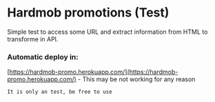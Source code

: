# Hardmob promotions (Test)

Simple test to access some URL and extract information from HTML to transforme in API.

### Automatic deploy in:

[https://hardmob-promo.herokuapp.com/](https://hardmob-promo.herokuapp.com/) - This may be not working for any reason

`It is only an test, be free to use`
